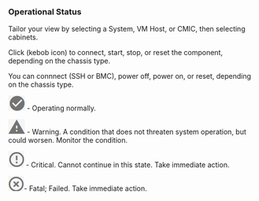 ### Operational Status

Tailor your view by selecting a System, VM Host, or CMIC, then selecting cabinets.

Click (kebob icon) to connect, start, stop, or reset the component, depending on the chassis type.

You can connnect (SSH or BMC), power off, power on, or reset, depending on the chassis type.

 
![ok.png](ok.png) - Operating normally.

![warning.png](warning.png) - Warning. A condition that does not threaten system operation, but could worsen. Monitor the condition.


![critical.png](critical.png) - Critical. Cannot continue in this state. Take immediate action.


![fatal.png](fatal.png)- Fatal; Failed. Take immediate action.


